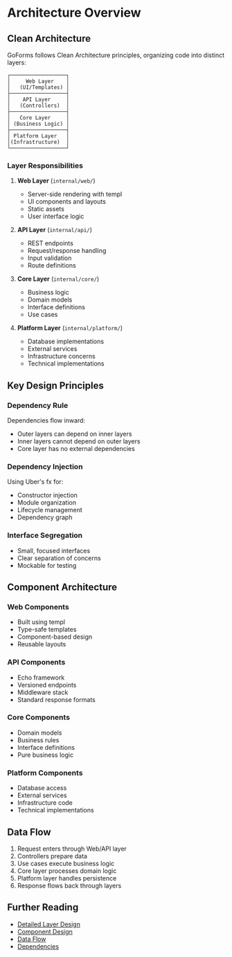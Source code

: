 # Architecture Overview

## Clean Architecture

GoForms follows Clean Architecture principles, organizing code into distinct layers:

```ascii
┌──────────────────┐
│     Web Layer    │ 
│   (UI/Templates) │
├──────────────────┤
│    API Layer     │
│   (Controllers)  │
├──────────────────┤
│   Core Layer     │
│ (Business Logic) │
├──────────────────┤
│ Platform Layer   │
│(Infrastructure)  │
└──────────────────┘
```

### Layer Responsibilities

1. **Web Layer** (`internal/web/`)
   - Server-side rendering with templ
   - UI components and layouts
   - Static assets
   - User interface logic

2. **API Layer** (`internal/api/`)
   - REST endpoints
   - Request/response handling
   - Input validation
   - Route definitions

3. **Core Layer** (`internal/core/`)
   - Business logic
   - Domain models
   - Interface definitions
   - Use cases

4. **Platform Layer** (`internal/platform/`)
   - Database implementations
   - External services
   - Infrastructure concerns
   - Technical implementations

## Key Design Principles

### Dependency Rule

Dependencies flow inward:

- Outer layers can depend on inner layers
- Inner layers cannot depend on outer layers
- Core layer has no external dependencies

### Dependency Injection

Using Uber's fx for:

- Constructor injection
- Module organization
- Lifecycle management
- Dependency graph

### Interface Segregation

- Small, focused interfaces
- Clear separation of concerns
- Mockable for testing

## Component Architecture

### Web Components

- Built using templ
- Type-safe templates
- Component-based design
- Reusable layouts

### API Components

- Echo framework
- Versioned endpoints
- Middleware stack
- Standard response formats

### Core Components

- Domain models
- Business rules
- Interface definitions
- Pure business logic

### Platform Components

- Database access
- External services
- Infrastructure code
- Technical implementations

## Data Flow

1. Request enters through Web/API layer
2. Controllers prepare data
3. Use cases execute business logic
4. Core layer processes domain logic
5. Platform layer handles persistence
6. Response flows back through layers

## Further Reading

- [Detailed Layer Design](./layers.md)
- [Component Design](./components.md)
- [Data Flow](./data-flow.md)
- [Dependencies](./dependencies.md)
